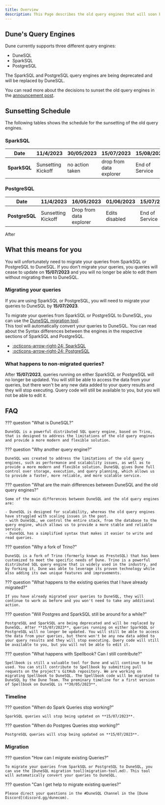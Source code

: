 ```yaml
---
title: Overview
description: This Page describes the old query engines that will soon be depreceated. SparkSQL and PostgresSQL will be replaced by DuneSQL.   
---
```


## Dune's Query Engines

Dune currently supports three different query engines:  

- DuneSQL  
- SparkSQL  
- PostgreSQL  

The SparkSQL and PostgreSQL query engines are being deprecated and will be replaced by DuneSQL.  

You can read more about the decisions to sunset the old query engines in the [announcement post](https://dune.com/blog/introducing-dune-sql).

## Sunsetting Schedule

The following tables shows the schedule for the sunsetting of the old query engines.

### SparkSQL

| Date          | 11/4/2023            | 30/05/2023              | 15/07/2023     | 15/08/2023          |
|---------------|----------------------|-------------------------|----------------|---------------------|
|**SparkSQL**   | Sunsetting Kickoff   | no action taken         | drop from data explorer | End of Service |


### PostgreSQL

| Date          | 11/4/2023            | 16/05/2023              | 01/06/2023     | 15/07/2023          |
|---------------|----------------------|-------------------------|----------------|---------------------|
|**PostgreSQL** | Sunsetting Kickoff   | Drop from data explorer | Edits disabled | End of Service      |

After 

## What this means for you

You will unfortunately need to migrate your queries from SparkSQL or PostgreSQL to DuneSQL. If you don't migrate your queries, you queries will cease to update on **15/07/2023** and you will no longer be able to edit them without migrating them to DuneSQL. 

### Migrating your queries

If you are using SparkSQL or PostgreSQL, you will need to migrate your queries to DuneSQL by **15/07/2023**.  

To migrate your queries from SparkSQL or PostgreSQL to DuneSQL, you can use the [DuneSQL migration tool](migration-tool.md).  
This tool will automatically convert your queries to DuneSQL.
You can read about the Syntax differences between the engines in the respective sections of SparkSQL and PostgreSQL.

<div class="cards grid" markdown>

- [:octicons-arrow-right-24: SparkSQL](SparkSQL.md)
- [:octicons-arrow-right-24: PostgreSQL](PostgreSQL.md)

</div>


### What happens to non-migrated queries?
After **15/07/2023**, queries running on either SparkSQL or PostgreSQL will no longer be updated. You will still be able to access the data from your queries, but there won't be any new data added to your query results and they will stop executing. Query code will still be available to you, but you will not be able to edit it.

## FAQ

??? question "What is DuneSQL?"

    DuneSQL is a powerful distributed SQL query engine, based on Trino, that is designed to address the limitations of the old query engines and provide a more modern and flexible solution.

??? question "Why another query engine?"

    DuneSQL was created to address the limitations of the old query engines, such as performance and scalability issues, as well as to provide a more modern and flexible solution. DuneSQL gives Dune full control over storage, execution, and query planning, which allows us to provide a faster, more reliable, and more scalable service.

??? question "What are the main differences between DuneSQL and the old query engines?"

    Some of the main differences between DuneSQL and the old query engines are:

    - DuneSQL is designed for scalability, whereas the old query engines have struggled with scaling issues in the past.
    - with DuneSQL, we control the entire stack, from the database to the query engine, which allows us to provide a more stable and reliable service.
    - DuneSQL has a simplified syntax that makes it easier to write and read queries.

??? question "Why a fork of Trino?"

    DuneSQL is a fork of Trino (formerly known as PrestoSQL) that has been customized to meet the specific needs of Dune. Trino is a powerful distributed SQL query engine that is widely used in the industry, and by forking it, Dune was able to leverage its proven technology while also adding its own unique features and improvements.

??? question "What happens to the existing queries that I have already migrated?"

    If you have already migrated your queries to DuneSQL, they will continue to work as before and you won't need to take any additional action.

??? question "Will Postgres and SparkSQL still be around for a while?"

    PostgreSQL and SparkSQL are being deprecated and will be replaced by DuneSQL. After **15/07/2023**, queries running on either SparkSQL or PostgreSQL will no longer be updated. You will still be able to access the data from your queries, but there won't be any new data added to your query results and they will stop executing. Query code will still be available to you, but you will not be able to edit it.

??? question "What happens with Spellbook? Can I still contribute?"

    Spellbook is still a valuable tool for Dune and will continue to be used. You can still contribute to Spellbook by submitting pull requests on the project's GitHub repository. We are working on migrating Spellbook to DuneSQL. The Spellbook code will be migrated to DuneSQL by the Dune Team. The preminary timeline for a first version of Spellbook on DuneSQL is **30/05/2023**.
 

### Timeline

??? question "When do Spark Queries stop working?"

    SparkSQL queries will stop being updated on **15/07/2023**.

??? question "When do Postgres Queries stop working?"

    PostgreSQL queries will stop being updated on **15/07/2023**.

### Migration

??? question "How can I migrate existing Queries?"

    To migrate your queries from SparkSQL or PostgreSQL to DuneSQL, you can use the [DuneSQL migration tool](migration-tool.md). This tool will automatically convert your queries to DuneSQL.

??? question "Can I get help to migrate existing queries?"

    Please direct your questions in the #DuneSQL Channel in the [Dune Discord](discord.gg/dunecom).

